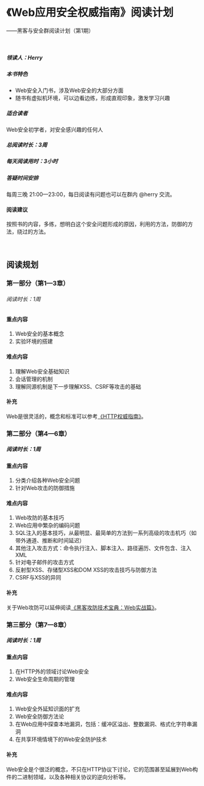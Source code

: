 # 《Web应用安全权威指南》阅读计划

——黑客与安全群阅读计划（第1期）

<br>

##### 领读人：Herry

##### 本书特色  

- Web安全入门书，涉及Web安全的大部分方面
- 随书有虚拟机环境，可以边看边练，形成直观印象，激发学习兴趣

##### 适合读者 
Web安全初学者，对安全感兴趣的任何人

##### 总阅读时长：3周

##### 每天阅读用时：3小时

##### 答疑时间安排

每周三晚 21:00—23:00，每日阅读有问题也可以在群内 @herry 交流。


#### 阅读建议   


按照书的内容，多练，想明白这个安全问题形成的原因，利用的方法，防御的方法，绕过的方法。

<br>

## 阅读规划

<div style="margin-top:15px"></div>

### 第一部分（第1—3章）

<div style="margin-top:10px"></div>

###### 阅读时长：1周

#### 重点内容

1. Web安全的基本概念
2. 实验环境的搭建

#### 难点内容

1. 理解Web安全基础知识
2. 会话管理的机制
3. 理解同源机制是下一步理解XSS、CSRF等攻击的基础

#### 补充

Web是很灵活的，概念和标准可以参考<a href="http://www.ituring.com.cn/book/844">《HTTP权威指南》</a>。

<div style="margin-top:20px"></div>

### 第二部分（第4—6章）

<div style="margin-top:10px"></div>

##### 阅读时长：1周

#### 重点内容

1. 分类介绍各种Web安全问题
2. 针对Web攻击的防御措施

#### 难点内容

1. Web攻防的基本技巧
2. Web应用中繁杂的编码问题
3. SQL注入的基本技巧，从最明显、最简单的方法到一系列高级的攻击机巧（如带外通道、推断和时间延迟）
4. 其他注入攻击方式：命令执行注入、脚本注入、路径遍历、文件包含、注入XML
5. 针对电子邮件的攻击方式
6. 反射型XSS、存储型XSS和DOM XSS的攻击技巧与防御方法
7. CSRF与XSS的异同

#### 补充

关于Web攻防可以延伸阅读<a href="http://www.ituring.com.cn/book/885">《黑客攻防技术宝典：Web实战篇》</a>。

<div style="margin-top:20px"></div>

### 第三部分（第7—8章）

<div style="margin-top:10px"></div>

##### 阅读时长：1周

#### 重点内容

1. 在HTTP外的领域讨论Web安全
2. Web安全生命周期的管理

#### 难点内容

1. Web安全外延知识面的扩充
2. Web安全防御方法论
3. 在Web应用中探查本地漏洞，包括：缓冲区溢出、整数漏洞、格式化字符串漏洞
4. 在共享环境情境下的Web安全防护技术

#### 补充

Web安全是个很泛的概念，不只在HTTP协议下讨论，它的范围甚至延展到Web构件的二进制领域，以及各种相关协议的逆向分析等。
